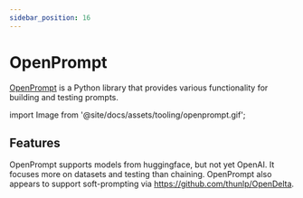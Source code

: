 ```yaml
---
sidebar_position: 16
---
```


# OpenPrompt

[OpenPrompt](https://thunlp.github.io/OpenPrompt/index.html) is a Python library
that provides various functionality for building and testing prompts.

import Image from '@site/docs/assets/tooling/openprompt.gif';

<div style={{textAlign: 'center'}}>
  <LazyLoadImage src={Image} style={{width: "750px"}} />
</div>

## Features

OpenPrompt supports models from huggingface, but not yet OpenAI. It focuses more
on datasets and testing than chaining. OpenPrompt also appears to support 
soft-prompting via https://github.com/thunlp/OpenDelta.